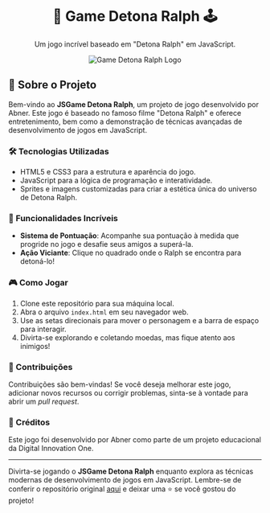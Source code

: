<div align="center">
  <h1>🚀 Game Detona Ralph 🕹️</h1>
  <p>Um jogo incrível baseado em "Detona Ralph" em JavaScript.</p>
  <img src="(https://detona-ralp-fox-379789.netlify.app/)" alt="Game Detona Ralph Logo">
</div>

## 📖 Sobre o Projeto

Bem-vindo ao **JSGame Detona Ralph**, um projeto de jogo desenvolvido por Abner. Este jogo é baseado no famoso filme "Detona Ralph" e oferece entretenimento, bem como a demonstração de técnicas avançadas de desenvolvimento de jogos em JavaScript.

### 🛠️ Tecnologias Utilizadas

- HTML5 e CSS3 para a estrutura e aparência do jogo.
- JavaScript para a lógica de programação e interatividade.
- Sprites e imagens customizadas para criar a estética única do universo de Detona Ralph.

### 🚀 Funcionalidades Incríveis

- **Sistema de Pontuação**: Acompanhe sua pontuação à medida que progride no jogo e desafie seus amigos a superá-la.
- **Ação Viciante**: Clique no quadrado onde o Ralph se encontra para detoná-lo!

### 🎮 Como Jogar

1. Clone este repositório para sua máquina local.
2. Abra o arquivo `index.html` em seu navegador web.
3. Use as setas direcionais para mover o personagem e a barra de espaço para interagir.
4. Divirta-se explorando e coletando moedas, mas fique atento aos inimigos!

### 🤝 Contribuições

Contribuições são bem-vindas! Se você deseja melhorar este jogo, adicionar novos recursos ou corrigir problemas, sinta-se à vontade para abrir um _pull request_.

### 🙌 Créditos

Este jogo foi desenvolvido por Abner como parte de um projeto educacional da Digital Innovation One.

---

Divirta-se jogando o **JSGame Detona Ralph** enquanto explora as técnicas modernas de desenvolvimento de jogos em JavaScript. Lembre-se de conferir o repositório original [aqui]([https://github.com/digitalinnovationone/jsgame-detona-ralph](https://github.com/digitalinnovationone/jsgame-detona-ralph)https://github.com/digitalinnovationone/jsgame-detona-ralph) e deixar uma ⭐️ se você gostou do projeto!
